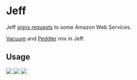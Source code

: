 # Jeff

Jeff [signs requests][signature] to some Amazon Web Services.

[Vacuum][vacuum] and [Peddler][peddler] mix in Jeff.

## Usage

<img src="http://f.cl.ly/items/0q0X2f0U053F1U3h131N/jeff-2.jpg">
<img src="http://f.cl.ly/items/0I1U1p3E3r1z2V2x3l35/jeff-1.jpg">
<img src="http://f.cl.ly/items/161x3q280o0U3d3v352H/jeff-3.jpg">

[signature]: http://docs.amazonwebservices.com/general/latest/gr/signature-version-2.html
[vacuum]:    https://github.com/hakanensari/vacuum
[peddler]:   https://github.com/papercavalier/peddler
